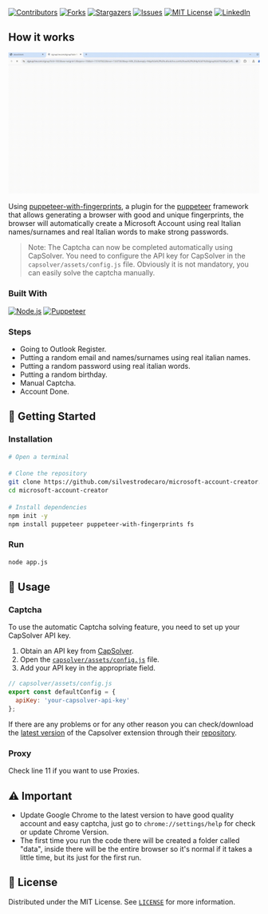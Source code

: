 <!--  Microsoft/Outlook HQ Account Creator by silvestrodecaro -->

[![Contributors][contributors-shield]][contributors-url]
[![Forks][forks-shield]][forks-url]
[![Stargazers][stars-shield]][stars-url]
[![Issues][issues-shield]][issues-url]
[![MIT License][license-shield]][license-url]
[![LinkedIn][linkedin-shield]][linkedin-url]

## How it works

![Example Screenshot][example-screenshot]

Using [puppeteer-with-fingerprints](https://github.com/CheshireCaat/puppeteer-with-fingerprints), a plugin for the [puppeteer](https://github.com/puppeteer/puppeteer) framework that allows generating a browser with good and unique fingerprints, the browser will automatically create a Microsoft Account using real Italian names/surnames and real Italian words to make strong passwords. 
> Note: The Captcha can now be completed automatically using CapSolver. You need to configure the API key for CapSolver in the `capsolver/assets/config.js` file. Obviously it is not mandatory, you can easily solve the captcha manually.



### Built With
[![Node.js][Node.js-badge]][Node.js-url]
[![Puppeteer][Puppeteer-badge]][Puppeteer-url]



### Steps

- Going to Outlook Register.
- Putting a random email and names/surnames using real italian names.
- Putting a random password using real italian words.
- Putting a random birthday.
- Manual Captcha.
- Account Done.



## 🚀 Getting Started



### Installation

```sh
# Open a terminal

# Clone the repository
git clone https://github.com/silvestrodecaro/microsoft-account-creator.git
cd microsoft-account-creator

# Install dependencies
npm init -y
npm install puppeteer puppeteer-with-fingerprints fs
```



### Run

```sh
node app.js
```



## 🔧 Usage



### Captcha

To use the automatic Captcha solving feature, you need to set up your CapSolver API key.

1. Obtain an API key from [CapSolver](https://www.capsolver.com).
2. Open the [`capsolver/assets/config.js`](`capsolver/assets/config.js`) file.
3. Add your API key in the appropriate field.

```js
// capsolver/assets/config.js
export const defaultConfig = {
  apiKey: 'your-capsolver-api-key'
};
```

If there are any problems or for any other reason you can check/download the [latest version](https://github.com/capsolver/capsolver-browser-extension/releases/latest) of the Capsolver extension through their [repository](https://github.com/capsolver/capsolver-browser-extension).


### Proxy

Check line 11 if you want to use Proxies.



## ⚠️ Important

- Update Google Chrome to the latest version to have good quality account and easy captcha, just go to `chrome://settings/help` for check or update Chrome Version.
- The first time you run the code there will be created a folder called "data", inside there will be the entire browser so it's normal if it takes a little time, but its just for the first run.



## 📃 License

Distributed under the MIT License. See [`LICENSE`](LICENSE) for more information.



[contributors-shield]: https://img.shields.io/github/contributors/silvestrodecaro/microsoft-account-creator.svg?style=for-the-badge
[contributors-url]: https://github.com/silvestrodecaro/microsoft-account-creator/graphs/contributors
[forks-shield]: https://img.shields.io/github/forks/silvestrodecaro/microsoft-account-creator.svg?style=for-the-badge
[forks-url]: https://github.com/silvestrodecaro/microsoft-account-creator/network/members
[stars-shield]: https://img.shields.io/github/stars/silvestrodecaro/microsoft-account-creator?style=for-the-badge
[stars-url]: https://github.com/silvestrodecaro/microsoft-account-creator/stargazers
[issues-shield]: https://img.shields.io/github/issues/silvestrodecaro/microsoft-account-creator.svg?style=for-the-badge
[issues-url]: https://github.com/silvestrodecaro/microsoft-account-creator/issues
[license-shield]: https://img.shields.io/github/license/silvestrodecaro/microsoft-account-creator.svg?style=for-the-badge
[license-url]: https://github.com/silvestrodecaro/microsoft-account-creator/blob/master/LICENSE
[linkedin-shield]: https://img.shields.io/badge/-LinkedIn-black.svg?style=for-the-badge&logo=linkedin&colorB=555
[linkedin-url]: https://www.linkedin.com/in/silvestro-decaro
[Puppeteer-badge]: https://img.shields.io/badge/Puppeteer-40B5A4?logo=puppeteer&logoColor=fff&style=for-the-badge
[Puppeteer-url]: https://github.com/puppeteer/puppeteer
[Node.js-badge]: https://img.shields.io/badge/Node.js-5FA04E?logo=nodedotjs&logoColor=fff&style=for-the-badge
[Node.js-url]: https://nodejs.org
[example-screenshot]: example.gif